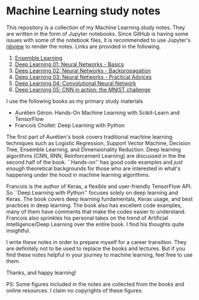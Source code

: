# Machine Learning study notes
This repository is a collection of my Machine Learning study notes. They are
written in the form of Jupyter notebooks. Since GitHub is having some issues 
with some of the notebook files, it is recommended to use Jupyter's 
[nbview](https://nbviewer.jupyter.org/) to render the notes. Links are
provided in the following.

1. [Ensemble Learning](https://nbviewer.jupyter.org/github/chang48/Machine-Learning-notes/blob/master/Ensemble-Learning.ipynb)
2. [Deep Learning 01: Neural Networks - Basics](https://nbviewer.jupyter.org/github/chang48/Machine-Learning-study-notes/blob/master/DeepLearning-01-Neural-Networks-Basics.ipynb)
3. [Deep Learning 02: Neural Networks - Backpropagation](https://nbviewer.jupyter.org/github/chang48/Machine-Learning-study-notes/blob/master/DeepLearning-02-Neural-Networks-Backpropagation.ipynb)
4. [Deep Learning 03: Neural Networks - Practical Advices](https://nbviewer.jupyter.org/github/chang48/Machine-Learning-study-notes/blob/master/DeepLearning-03-Neural-Networks-Practical-Advices.ipynb)
5. [Deep Learning 04: Convolutional Neural Network](https://nbviewer.jupyter.org/github/chang48/Machine-Learning-study-notes/blob/master/DeepLearning-04-Convolutional-Neural-Networks.ipynb)
6. [Deep Learning 05: CNN in action: the MNIST challenge](https://nbviewer.jupyter.org/github/chang48/Machine-Learning-study-notes/blob/master/DeepLearning-05-CNN-MNIST.ipynb)

I use the following books as my primary study materials

- Aurélien Géron: Hands-On Machine Learning with Scikit-Learn and TensorFlow
- Francois Chollet: Deep Learning with Python

The first part of Aurélien's book covers traditional machine learning techniques 
such as Logistic Regression, Support Vector Machine, Decision Tree, Ensemble Learning,
and Dimensionality Reduction. Deep learning algorithms (CNN, RNN, Reinforcement 
Learning) are discussed in the the second half of the book. ``Hands-on'' has good 
code examples and _just enough_ theoretical backgrounds for those who are interested 
in what's happening under the hood in machine learning algorithms.

Francois is the author of Keras, a flexible and user-friendly TensorFlow API. 
So ``Deep Learning with Python'' focuses solely on deep learning and Keras. The book
covers deep learning fundamentals, Keras usage, and best practices in deep learning.
The book also has excellent code examples, many of them have comments that make the
codes easier to understand. Francois also sprinkles his personal takes on the trend 
of Artificial Intelligence/Deep Learning over the entire book. I find his thoughts 
quite insightful.

I write these notes in order to prepare myself for a career transition. They are
definitely not to be used to replace the books and lectures. But if you find these
notes helpful in your journey to machine learning, feel free to use them.

Thanks, and happy learning!

PS: Some figures included in the notes are collected from the books and online
resources. I claim no copyrights of these figures.
